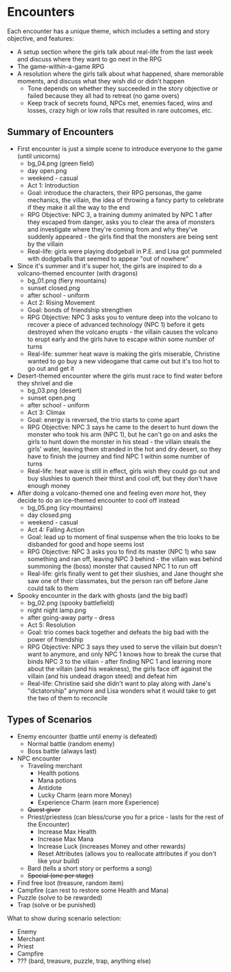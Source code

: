 # Encounters

Each encounter has a unique theme, which includes a setting and story objective, and features:
* A setup section where the girls talk about real-life from the last week and discuss where they want to go next in the RPG
* The game-within-a-game RPG
* A resolution where the girls talk about what happened, share memorable moments, and discuss what they wish did or didn't happen
    * Tone depends on whether they succeeded in the story objective or failed because they all had to retreat (no game overs)
    * Keep track of secrets found, NPCs met, enemies faced, wins and losses, crazy high or low rolls that resulted in rare outcomes, etc.

## Summary of Encounters
* First encounter is just a simple scene to introduce everyone to the game (until unicorns)
    * bg_04.png (green field)
    * day open.png
    * weekend - casual
    * Act 1: Introduction
    * Goal: introduce the characters, their RPG personas, the game mechanics, the villain, the idea of throwing a fancy party to celebrate if they make it all the way to the end
    * RPG Objective: NPC 3, a training dummy animated by NPC 1 after they escaped from danger, asks you to clear the area of monsters and investigate where they're coming from and why they've suddenly appeared - the girls find that the monsters are being sent by the villain
    * Real-life: girls were playing dodgeball in P.E. and Lisa got pummeled with dodgeballs that seemed to appear "out of nowhere"
* Since it's summer and it's super hot, the girls are inspired to do a volcano-themed encounter (with dragons)
    * bg_01.png (fiery mountains)
    * sunset closed.png
    * after school - uniform
    * Act 2: Rising Movement
    * Goal: bonds of friendship strengthen
    * RPG Objective: NPC 3 asks you to venture deep into the volcano to recover a piece of advanced technology (NPC 1) before it gets destroyed when the volcano erupts - the villain causes the volcano to erupt early and the girls have to escape within some number of turns
    * Real-life: summer heat wave is making the girls miserable, Christine wanted to go buy a new videogame that came out but it's too hot to go out and get it
* Desert-themed encounter where the girls must race to find water before they shrivel and die
    * bg_03.png (desert)
    * sunset open.png
    * after school - uniform
    * Act 3: Climax
    * Goal: energy is reversed, the trio starts to come apart
    * RPG Objective: NPC 3 says he came to the desert to hunt down the monster who took his arm (NPC 1), but he can't go on and asks the girls to hunt down the monster in his stead - the villain steals the girls' water, leaving them stranded in the hot and dry desert, so they have to finish the journey and find NPC 1 within some number of turns
    * Real-life: heat wave is still in effect, girls wish they could go out and buy slushies to quench their thirst and cool off, but they don't have enough money
* After doing a volcano-themed one and feeling even _more_ hot, they decide to do an ice-themed encounter to cool off instead
    * bg_05.png (icy mountains)
    * day closed.png
    * weekend - casual
    * Act 4: Falling Action
    * Goal: lead up to moment of final suspense when the trio looks to be disbanded for good and hope seems lost
    * RPG Objective: NPC 3 asks you to find its master (NPC 1) who saw something and ran off, leaving NPC 3 behind - the villain was behind summoning the (boss) monster that caused NPC 1 to run off
    * Real-life: girls finally went to get their slushies, and Jane thought she saw one of their classmates, but the person ran off before Jane could talk to them
* Spooky encounter in the dark with ghosts (and the big bad!)
    * bg_02.png (spooky battlefield)
    * night night lamp.png
    * after going-away party - dress
    * Act 5: Resolution
    * Goal: trio comes back together and defeats the big bad with the power of friendship
    * RPG Objective: NPC 3 says they used to serve the villain but doesn't want to anymore, and only NPC 1 knows how to break the curse that binds NPC 3 to the villain - after finding NPC 1 and learning more about the villain (and his weakness), the girls face off against the villain (and his undead dragon steed) and defeat him
    * Real-life: Christine said she didn't want to play along with Jane's "dictatorship" anymore and Lisa wonders what it would take to get the two of them to reconcile


## Types of Scenarios
* Enemy encounter (battle until enemy is defeated)
    * Normal battle (random enemy)
    * Boss battle (always last)
* NPC encounter
    * Traveling merchant
        * Health potions
        * Mana potions
        * Antidote
        * Lucky Charm (earn more Money)
        * Experience Charm (earn more Experience)
    * ~~Quest giver~~
    * Priest/priestess (can bless/curse you for a price - lasts for the rest of the Encounter)
        * Increase Max Health
        * Increase Max Mana
        * Increase Luck (increases Money and other rewards)
        * Reset Attributes (allows you to reallocate attributes if you don't like your build)
    * Bard (tells a short story or performs a song)
    * ~~Special (one per stage)~~
* Find free loot (treasure, random item)
* Campfire (can rest to restore some Health and Mana)
* Puzzle (solve to be rewarded)
* Trap (solve or be punished)


What to show during scenario selection:
* Enemy
* Merchant
* Priest
* Campfire
* ??? (bard, treasure, puzzle, trap, anything else)
